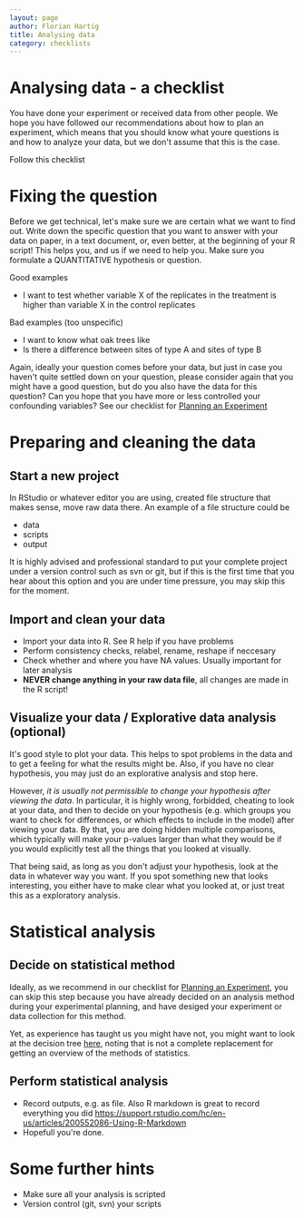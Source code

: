 ```yaml
---
layout: page
author: Florian Hartig
title: Analysing data
category: checklists
---
```


Analysing data - a checklist
===

You have done your experiment or received data from other people. We hope you have followed our recommendations about how to plan an experiment, which means that you should know what youre questions is and how to analyze your data, but we don't assume that this is the case. 

Follow this checklist

# Fixing the question

Before we get technical, let's make sure we are certain what we want to find out. Write down the specific question that you want to answer with your data on paper, in a text document, or, even better, at the beginning of your R script! This helps you, and us if we need to help you. Make sure you formulate a QUANTITATIVE hypothesis or question.

Good examples

* I want to test whether variable X of the replicates in the treatment is higher than variable X in the control replicates  

Bad examples (too unspecific)

* I want to know what oak trees like
* Is there a difference between sites of type A and sites of type B 
 
Again, ideally your question comes before your data, but just in case you haven't quite settled down on your question, please consider again that you might have a good question, but do you also have the data for this question? Can you hope that you have more or less controlled your confounding variables? See our checklist for [Planning an Experiment](/checklists/planningAnExperiment.md)


# Preparing and cleaning the data

## Start a new project

In RStudio or whatever editor you are using, created file structure that makes sense, move raw data there. An example of a file structure could be 

+ data
+ scripts
+ output

It is highly advised and professional standard to put your complete project under a version control such as svn or git, but if this is the first time that you hear about this option and you are under time pressure, you may skip this for the moment.

## Import and clean your data

* Import your data into R. See R help if you have problems
* Perform consistency checks, relabel, rename, reshape if neccesary
* Check whether and where you have NA values. Usually important for later analysis
* **NEVER change anything in your raw data file**, all changes are made in the R script!

## Visualize your data / Explorative data analysis (optional)

It's good style to plot your data. This helps to spot problems in the data and to get a feeling for what the results might be. Also, if you have no clear hypothesis, you may just do an explorative analysis and stop here. 

However, *it is usually not permissible to change your hypothesis after viewing the data*. In particular, it is highly wrong, forbidded, cheating to look at your data, and then to decide on your hypothesis (e.g. which groups you want to check for differences, or which effects to include in the model) after viewing your data. By that, you are doing hidden multiple comparisons, which typically will make your p-values larger than what they would be if you would explicitly test all the things that you looked at visually. 

That being said, as long as you don't adjust your hypothesis, look at the data in whatever way you want. If you spot something new that looks interesting, you either have to make clear what you looked at, or just treat this as a exploratory analysis. 

# Statistical analysis

## Decide on statistical method

Ideally, as we recommend in our checklist for [Planning an Experiment](/checklists/planningAnExperiment.md), you can skip this step because you have already decided on an analysis method during your experimental planning, and have desiged your experiment or data collection for this method.

Yet, as experience has taught us you might have not, you might want to look at the decision tree [here](/checklists/whichAnalysis.md), noting that is not a complete replacement for getting an overview of the methods of statistics.


## Perform statistical analysis

* Record outputs, e.g. as file. Also R markdown is great to record everything you did https://support.rstudio.com/hc/en-us/articles/200552086-Using-R-Markdown
* Hopefull you're done.


# Some further hints 

* Make sure all your analysis is scripted
* Version control (git, svn) your scripts







